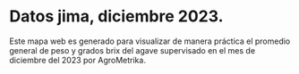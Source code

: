 # Datos jima, diciembre 2023.
Este mapa web es generado para visualizar de manera práctica el promedio general de peso y grados brix del agave supervisado en el mes de diciembre del 2023 por AgroMetrika.
